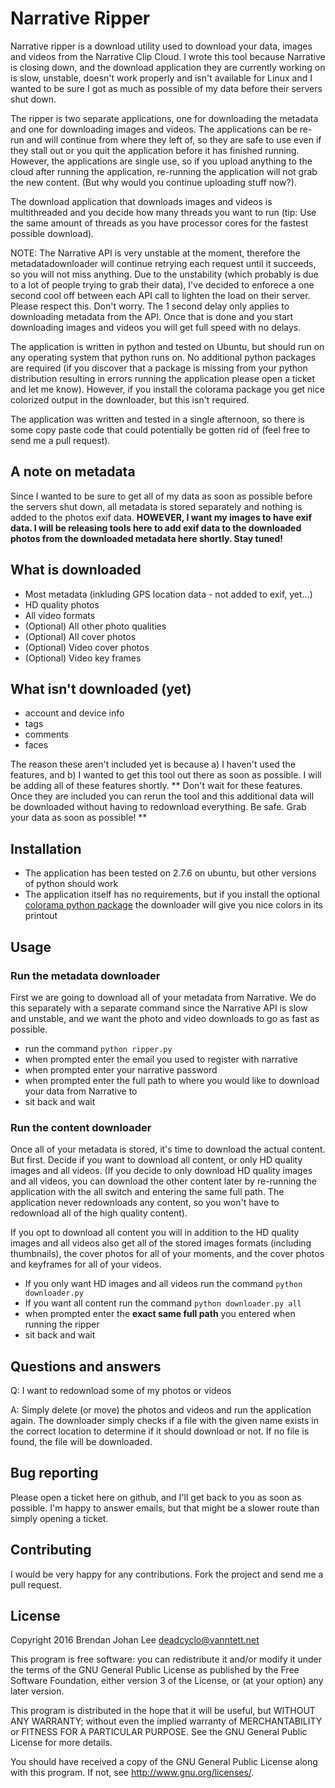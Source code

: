 # Narrative Ripper

Narrative ripper is a download utility used to download your data,
images and videos from the Narrative Clip Cloud. I wrote this tool
because Narrative is closing down, and the download application they
are currently working on is slow, unstable, doesn't work properly and
isn't available for Linux and I wanted to be sure I got as much as
possible of my data before their servers shut down.

The ripper is two separate applications, one for downloading the
metadata and one for downloading images and videos. The applications
can be re-run and will continue from where they left of, so they are
safe to use even if they stall out or you quit the application before
it has finished running. However, the applications are single use, so
if you upload anything to the cloud after running the application,
re-running the application will not grab the new content. (But why
would you continue uploading stuff now?).

The download application that downloads images and videos is
multithreaded and you decide how many threads you want to run (tip:
Use the same amount of threads as you have processor cores for the
fastest possible download).

NOTE: The Narrative API is very unstable at the moment, therefore the
metadatadownloader will continue retrying each request until it
succeeds, so you will not miss anything. Due to the unstability (which
probably is due to a lot of people trying to grab their data), I've
decided to enforece a one second cool off between each API call to
lighten the load on their server. Please respect this. Don't
worry. The 1 second delay only applies to downloading metadata from
the API. Once that is done and you start downloading images and videos
you will get full speed with no delays.

The application is written in python and tested on Ubuntu, but should
run on any operating system that python runs on. No additional python
packages are required (if you discover that a package is missing from
your python distribution resulting in errors running the application
please open a ticket and let me know). However, if you install the
colorama package you get nice colorized output in the downloader, but
this isn't required.

The application was written and tested in a single afternoon, so there
is some copy paste code that could potentially be gotten rid of (feel
free to send me a pull request).

## A note on metadata

Since I wanted to be sure to get all of my data as soon as possible
before the servers shut down, all metadata is stored separately and
nothing is added to the photos exif data. **HOWEVER, I want my images
to have exif data. I will be releasing tools here to add exif data to
the downloaded photos from the downloaded metadata here shortly. Stay
tuned!**

## What is downloaded

* Most metadata (inkluding GPS location data - not added to exif, yet...)
* HD quality photos
* All video formats
* (Optional) All other photo qualities
* (Optional) All cover photos
* (Optional) Video cover photos
* (Optional) Video key frames

## What isn't downloaded (yet)

* account and device info
* tags
* comments
* faces

The reason these aren't included yet is because a) I haven't used the
features, and b) I wanted to get this tool out there as soon as
possible. I will be adding all of these features shortly. ** Don't
wait for these features. Once they are included you can rerun the tool
and this additional data will be downloaded without having to
redownload everything. Be safe. Grab your data as soon as possible! **

## Installation

* The application has been tested on 2.7.6 on ubuntu, but other versions of python should work
* The application itself has no requirements, but if you install the optional [colorama python package](https://pypi.python.org/pypi/colorama/0.3.7) the downloader will give you nice colors in its printout

## Usage

### Run the metadata downloader

First we are going to download all of your metadata from Narrative. We
do this separately with a separate command since the Narrative API is
slow and unstable, and we want the photo and video downloads to go as
fast as possible.

* run the command `python ripper.py`
* when prompted enter the email you used to register with narrative
* when prompted enter your narrative password
* when prompted enter the full path to where you would like to download your data from Narrative to
* sit back and wait

### Run the content downloader

Once all of your metadata is stored, it's time to download the actual
content. But first. Decide if you want to download all content, or
only HD quality images and all videos. (If you decide to only download
HD quality images and all videos, you can download the other content
later by re-running the application with the all switch and entering
the same full path. The application never redownloads any content, so
you won't have to redownload all of the high quality content).

If you opt to download all content you will in addition to the HD
quality images and all videos also get all of the stored images
formats (including thumbnails), the cover photos for all of your
moments, and the cover photos and keyframes for all of your videos.

* If you only want HD images and all videos run the command `python downloader.py`
* If you want all content run the command `python downloader.py all`
* when prompted enter the **exact same full path** you entered when running the ripper
* sit back and wait

## Questions and answers

Q: I want to redownload some of my photos or videos

A: Simply delete (or move) the photos and videos and run the
application again. The downloader simply checks if a file with the
given name exists in the correct location to determine if it should
download or not. If no file is found, the file will be downloaded.

## Bug reporting

Please open a ticket here on github, and I'll get back to you as soon
as possible. I'm happy to answer emails, but that might be a slower
route than simply opening a ticket.

## Contributing

I would be very happy for any contributions. Fork the project and send
me a pull request.

## License

Copyright 2016 Brendan Johan Lee <deadcyclo@vanntett.net>

This program is free software: you can redistribute it and/or modify
it under the terms of the GNU General Public License as published by
the Free Software Foundation, either version 3 of the License, or
(at your option) any later version.

This program is distributed in the hope that it will be useful,
but WITHOUT ANY WARRANTY; without even the implied warranty of
MERCHANTABILITY or FITNESS FOR A PARTICULAR PURPOSE.  See the
GNU General Public License for more details.

You should have received a copy of the GNU General Public License
along with this program.  If not, see <http://www.gnu.org/licenses/>.
